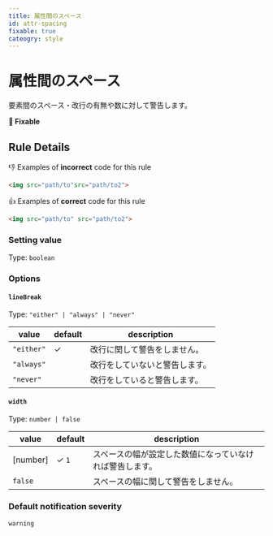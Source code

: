 ```yaml
---
title: 属性間のスペース
id: attr-spacing
fixable: true
cateogry: style
---
```


# 属性間のスペース

要素間のスペース・改行の有無や数に対して警告します。

**🔧 Fixable**

## Rule Details

👎 Examples of **incorrect** code for this rule

<!-- prettier-ignore-start -->
```html
<img src="path/to"src="path/to2">
```
<!-- prettier-ignore-end -->

👍 Examples of **correct** code for this rule

<!-- prettier-ignore-start -->
```html
<img src="path/to" src="path/to2">
```
<!-- prettier-ignore-end -->

### Setting value

Type: `boolean`

### Options

#### `lineBreak`

Type: `"either" | "always" | "never"`

| value      | default | description                    |
| ---------- | ------- | ------------------------------ |
| `"either"` | ✓       | 改行に関して警告をしません。   |
| `"always"` |         | 改行をしていないと警告します。 |
| `"never"`  |         | 改行をしていると警告します。   |

#### `width`

Type: `number | false`

| value    | default | description                                              |
| -------- | ------- | -------------------------------------------------------- |
| [number] | ✓ `1`   | スペースの幅が設定した数値になっていなければ警告します。 |
| `false`  |         | スペースの幅に関して警告をしません。                     |

### Default notification severity

`warning`
